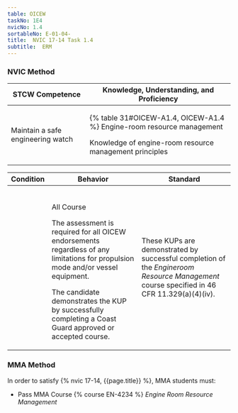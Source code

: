```yaml
---
table: OICEW
taskNo: 1E4
nvicNo: 1.4 
sortableNo: E-01-04-
title:  NVIC 17-14 Task 1.4
subtitle:  ERM
---
```






### NVIC Method

<a style="display:none;" onclick="togglevisibility('nvic_methods')" >Show NVIC method.</a>

<div id='nvic_methods' class='show'>

<table>
<thead>
<tr>
<th class='forty'> STCW Competence </th>
<th class='sixty'> Knowledge, Understanding, and Proficiency </th>
</tr>
</thead>

<tbody>
<tr><td markdown='1'>

Maintain a safe engineering watch

</td><td markdown='1'>

{% table 31#OICEW-A1.4, OICEW-A1.4 %} Engine-room resource management 

Knowledge of engine-room resource management principles

</td></tr>


</tbody>
</table>


<table>
<thead>
<tr><th class='twenty'>  Condition </th><th class='twenty'> Behavior </th><th  class='sixty'>Standard </th></tr>
</thead>
<tbody >



<tr><td markdown='1'>


</td><td markdown='1'>


<br>

<div class="tooltip" markdown='1'>

All Course

The assessment is required for all OICEW endorsements regardless of any limitations for propulsion mode and/or vessel equipment.

The candidate demonstrates the KUP by successfully completing a Coast Guard approved or accepted course.

</div>


</td><td markdown='1'>

These KUPs are demonstrated by successful completion of the *Engineroom Resource Management* course specified in 46 CFR 11.329(a)(4)(iv).

</td></tr>
</tbody>
</table>
</div>


### MMA Method

In order to satisfy  {% nvic 17-14, {{page.title}}  %}, MMA students must:

* Pass MMA Course {% course EN-4234 %}  *Engine Room Resource Management*